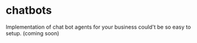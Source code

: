 # chatbots
Implementation of chat bot agents for your business could't be so easy to setup. (coming soon)
